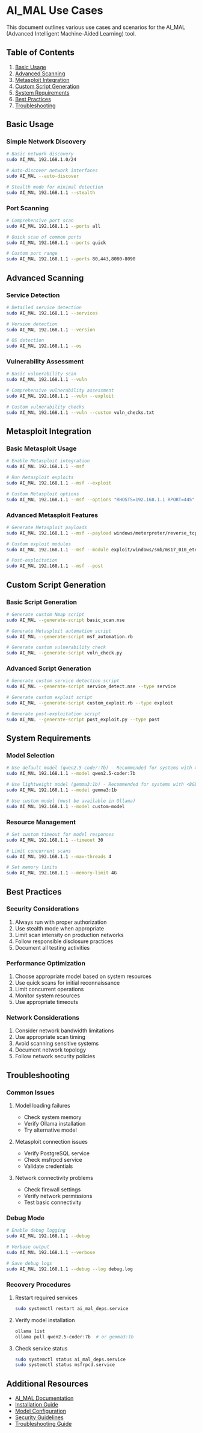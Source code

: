 # AI_MAL Use Cases

This document outlines various use cases and scenarios for the AI_MAL (Advanced Intelligent Machine-Aided Learning) tool.

## Table of Contents
1. [Basic Usage](#basic-usage)
2. [Advanced Scanning](#advanced-scanning)
3. [Metasploit Integration](#metasploit-integration)
4. [Custom Script Generation](#custom-script-generation)
5. [System Requirements](#system-requirements)
6. [Best Practices](#best-practices)
7. [Troubleshooting](#troubleshooting)

## Basic Usage

### Simple Network Discovery
```bash
# Basic network discovery
sudo AI_MAL 192.168.1.0/24

# Auto-discover network interfaces
sudo AI_MAL --auto-discover

# Stealth mode for minimal detection
sudo AI_MAL 192.168.1.1 --stealth
```

### Port Scanning
```bash
# Comprehensive port scan
sudo AI_MAL 192.168.1.1 --ports all

# Quick scan of common ports
sudo AI_MAL 192.168.1.1 --ports quick

# Custom port range
sudo AI_MAL 192.168.1.1 --ports 80,443,8080-8090
```

## Advanced Scanning

### Service Detection
```bash
# Detailed service detection
sudo AI_MAL 192.168.1.1 --services

# Version detection
sudo AI_MAL 192.168.1.1 --version

# OS detection
sudo AI_MAL 192.168.1.1 --os
```

### Vulnerability Assessment
```bash
# Basic vulnerability scan
sudo AI_MAL 192.168.1.1 --vuln

# Comprehensive vulnerability assessment
sudo AI_MAL 192.168.1.1 --vuln --exploit

# Custom vulnerability checks
sudo AI_MAL 192.168.1.1 --vuln --custom vuln_checks.txt
```

## Metasploit Integration

### Basic Metasploit Usage
```bash
# Enable Metasploit integration
sudo AI_MAL 192.168.1.1 --msf

# Run Metasploit exploits
sudo AI_MAL 192.168.1.1 --msf --exploit

# Custom Metasploit options
sudo AI_MAL 192.168.1.1 --msf --options "RHOSTS=192.168.1.1 RPORT=445"
```

### Advanced Metasploit Features
```bash
# Generate Metasploit payloads
sudo AI_MAL 192.168.1.1 --msf --payload windows/meterpreter/reverse_tcp

# Custom exploit modules
sudo AI_MAL 192.168.1.1 --msf --module exploit/windows/smb/ms17_010_eternalblue

# Post-exploitation
sudo AI_MAL 192.168.1.1 --msf --post
```

## Custom Script Generation

### Basic Script Generation
```bash
# Generate custom Nmap script
sudo AI_MAL --generate-script basic_scan.nse

# Generate Metasploit automation script
sudo AI_MAL --generate-script msf_automation.rb

# Generate custom vulnerability check
sudo AI_MAL --generate-script vuln_check.py
```

### Advanced Script Generation
```bash
# Generate custom service detection script
sudo AI_MAL --generate-script service_detect.nse --type service

# Generate custom exploit script
sudo AI_MAL --generate-script custom_exploit.rb --type exploit

# Generate post-exploitation script
sudo AI_MAL --generate-script post_exploit.py --type post
```

## System Requirements

### Model Selection
```bash
# Use default model (qwen2.5-coder:7b) - Recommended for systems with >8GB RAM
sudo AI_MAL 192.168.1.1 --model qwen2.5-coder:7b

# Use lightweight model (gemma3:1b) - Recommended for systems with <8GB RAM
sudo AI_MAL 192.168.1.1 --model gemma3:1b

# Use custom model (must be available in Ollama)
sudo AI_MAL 192.168.1.1 --model custom-model
```

### Resource Management
```bash
# Set custom timeout for model responses
sudo AI_MAL 192.168.1.1 --timeout 30

# Limit concurrent scans
sudo AI_MAL 192.168.1.1 --max-threads 4

# Set memory limits
sudo AI_MAL 192.168.1.1 --memory-limit 4G
```

## Best Practices

### Security Considerations
1. Always run with proper authorization
2. Use stealth mode when appropriate
3. Limit scan intensity on production networks
4. Follow responsible disclosure practices
5. Document all testing activities

### Performance Optimization
1. Choose appropriate model based on system resources
2. Use quick scans for initial reconnaissance
3. Limit concurrent operations
4. Monitor system resources
5. Use appropriate timeouts

### Network Considerations
1. Consider network bandwidth limitations
2. Use appropriate scan timing
3. Avoid scanning sensitive systems
4. Document network topology
5. Follow network security policies

## Troubleshooting

### Common Issues
1. Model loading failures
   - Check system memory
   - Verify Ollama installation
   - Try alternative model

2. Metasploit connection issues
   - Verify PostgreSQL service
   - Check msfrpcd service
   - Validate credentials

3. Network connectivity problems
   - Check firewall settings
   - Verify network permissions
   - Test basic connectivity

### Debug Mode
```bash
# Enable debug logging
sudo AI_MAL 192.168.1.1 --debug

# Verbose output
sudo AI_MAL 192.168.1.1 --verbose

# Save debug logs
sudo AI_MAL 192.168.1.1 --debug --log debug.log
```

### Recovery Procedures
1. Restart required services
   ```bash
   sudo systemctl restart ai_mal_deps.service
   ```

2. Verify model installation
   ```bash
   ollama list
   ollama pull qwen2.5-coder:7b  # or gemma3:1b
   ```

3. Check service status
   ```bash
   sudo systemctl status ai_mal_deps.service
   sudo systemctl status msfrpcd.service
   ```

## Additional Resources

- [AI_MAL Documentation](docs/README.md)
- [Installation Guide](install.sh)
- [Model Configuration](docs/models.md)
- [Security Guidelines](docs/security.md)
- [Troubleshooting Guide](docs/troubleshooting.md) 